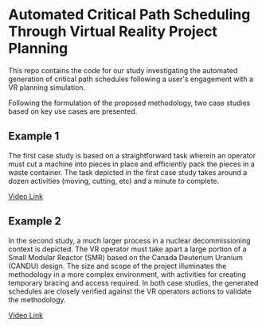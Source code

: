 # Automated Critical Path Scheduling Through Virtual Reality Project Planning

This repo contains the code for our study investigating the automated generation of critical path schedules following a user's engagement with a VR planning simulation.

Following the formulation of the proposed methodology, two case studies based on key use cases are presented.

## Example 1

The first case study is based on a straightforward task wherein an operator must cut a machine into pieces in place and efficiently pack the pieces in a waste container. The task depicted in the first case study takes around a dozen activities (moving, cutting, etc) and a minute to complete.

[Video Link](https://www.youtube.com/watch?v=wZ3tNuM8dhM)

## Example 2

In the second study, a much larger process in a nuclear decommissioning context is depicted. The VR operator must take apart a large portion of a Small Modular Reactor (SMR) based on the Canada Deuterium Uranium (CANDU) design. The size and scope of the project illuminates the methodology in a more complex environment, with activities for creating temporary bracing and access required. In both case studies, the generated schedules are closely verified against the VR operators actions to validate the methodology.

[Video Link](https://youtu.be/um0xTgwslQc)
